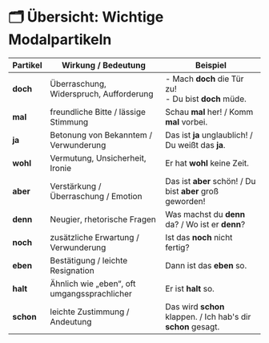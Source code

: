 # 🗂️ Übersicht: Wichtige Modalpartikeln

| Partikel  | Wirkung / Bedeutung                         | Beispiel                                                      |
| --------- | ------------------------------------------- | ------------------------------------------------------------- |
| **doch**  | Überraschung, Widerspruch, Aufforderung     | - Mach **doch** die Tür zu!<br>- Du bist **doch** müde.       |
| **mal**   | freundliche Bitte / lässige Stimmung        | Schau **mal** her! / Komm **mal** vorbei.                     |
| **ja**    | Betonung von Bekanntem / Verwunderung       | Das ist **ja** unglaublich! / Du weißt das **ja**.            |
| **wohl**  | Vermutung, Unsicherheit, Ironie             | Er hat **wohl** keine Zeit.                                   |
| **aber**  | Verstärkung / Überraschung / Emotion        | Das ist **aber** schön! / Du bist **aber** groß geworden!     |
| **denn**  | Neugier, rhetorische Fragen                 | Was machst du **denn** da? / Wo ist er **denn**?              |
| **noch**  | zusätzliche Erwartung / Verwunderung        | Ist das **noch** nicht fertig?                                |
| **eben**  | Bestätigung / leichte Resignation           | Dann ist das **eben** so.                                     |
| **halt**  | Ähnlich wie „eben“, oft umgangssprachlicher | Er ist **halt** so.                                           |
| **schon** | leichte Zustimmung / Andeutung              | Das wird **schon** klappen. / Ich hab's dir **schon** gesagt. |
